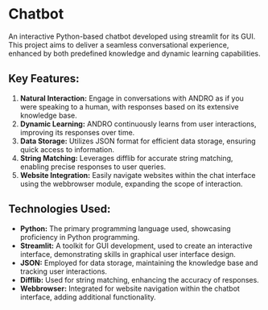 # Chatbot
An interactive Python-based chatbot developed using streamlit for its GUI. This project aims to deliver a seamless conversational experience, enhanced by both predefined knowledge and dynamic learning capabilities.

## Key Features: 
1. **Natural Interaction:** Engage in conversations with ANDRO as if you were speaking to a human, with responses based on its extensive knowledge base.
2. **Dynamic Learning:** ANDRO continuously learns from user interactions, improving its responses over time.
3. **Data Storage:** Utilizes JSON format for efficient data storage, ensuring quick access to information.
4. **String Matching:** Leverages difflib for accurate string matching, enabling precise responses to user queries.
5. **Website Integration:** Easily navigate websites within the chat interface using the webbrowser module, expanding the scope of interaction.

   
## Technologies Used:
- **Python:** The primary programming language used, showcasing proficiency in Python programming.
- **Streamlit:** A toolkit for GUI development, used to create an interactive interface, demonstrating skills in graphical user interface design.
- **JSON:** Employed for data storage, maintaining the knowledge base and tracking user interactions.
- **Difflib:** Used for string matching, enhancing the accuracy of responses.
- **Webbrowser:** Integrated for website navigation within the chatbot interface, adding additional functionality.
